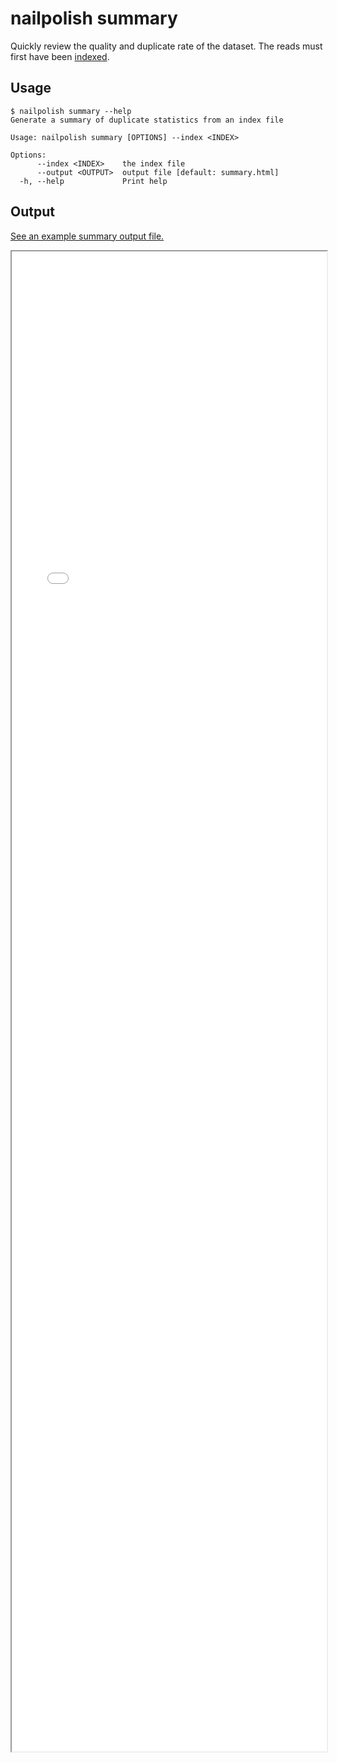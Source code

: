 # nailpolish summary

Quickly review the quality and duplicate rate of the dataset.
The reads must first have been [indexed](./generate-index.md).

## Usage

```shell
$ nailpolish summary --help
Generate a summary of duplicate statistics from an index file

Usage: nailpolish summary [OPTIONS] --index <INDEX>

Options:
      --index <INDEX>    the index file
      --output <OUTPUT>  output file [default: summary.html]
  -h, --help             Print help
```

## Output

[See an example summary output file.](../assets/summary.html)

<iframe src="../assets/summary.html" style="width: 100%; height: 60vh; min-height: 500px;"></iframe>